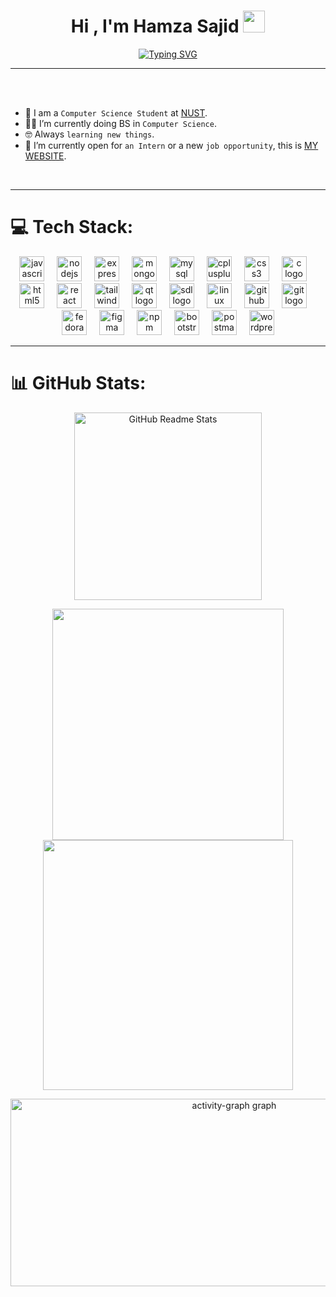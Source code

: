                     
 
<h1 align="center">Hi , I'm Hamza Sajid <img src="https://media.giphy.com/media/hvRJCLFzcasrR4ia7z/giphy.gif" width="35"></h1>

<p  align="center"> 
 <a align="" href="https://git.io/typing-svg"><img align="center" src="https://readme-typing-svg.demolab.com?font=Fira+Code&pause=1000&ize=25&center=true&vCenter=true&width=550&height=100&lines=Full+Stack+Web+Developer++;2D+Game+Developer" alt="Typing SVG" /></a>
</p>

----


 
<br><br>

- :school: I am a `Computer Science Student` at [NUST](https://nust.edu.pk/).
- :student: I’m currently doing BS in `Computer Science`.
- :nerd_face: Always `learning new things`.
- :thinking: I’m currently open for `an Intern` or a new `job opportunity`, this is [MY WEBSITE](https://personal-portfolio-phi-mocha.vercel.app/).
<br>

---

# 💻 Tech Stack:
<div align="center">
  <img src="https://cdn.jsdelivr.net/gh/devicons/devicon/icons/javascript/javascript-original.svg" height="40" alt="javascript logo"  />
  <img width="12" />
  <img src="https://cdn.jsdelivr.net/gh/devicons/devicon/icons/nodejs/nodejs-original.svg" height="40" alt="nodejs logo"  />
  <img width="12" />
  <img src="https://cdn.jsdelivr.net/gh/devicons/devicon/icons/express/express-original.svg" height="40" alt="express logo"  />
  <img width="12" />
  <img src="https://cdn.jsdelivr.net/gh/devicons/devicon/icons/mongodb/mongodb-original.svg" height="40" alt="mongodb logo"  />
  <img width="12" />
  <img src="https://cdn.jsdelivr.net/gh/devicons/devicon/icons/mysql/mysql-original.svg" height="40" alt="mysql logo"  />
  <img width="12" />
  <img src="https://cdn.jsdelivr.net/gh/devicons/devicon/icons/cplusplus/cplusplus-original.svg" height="40" alt="cplusplus logo"  />
  <img width="12" />
  <img src="https://cdn.jsdelivr.net/gh/devicons/devicon/icons/css3/css3-original.svg" height="40" alt="css3 logo"  />
  <img width="12" />
  <img src="https://cdn.jsdelivr.net/gh/devicons/devicon/icons/c/c-original.svg" height="40" alt="c logo"  />
  <img width="12" />
  <img src="https://cdn.jsdelivr.net/gh/devicons/devicon/icons/html5/html5-original.svg" height="40" alt="html5 logo"  />
  <img width="12" />
      <img src="https://cdn.simpleicons.org/react/61DAFB" height="40" alt="react logo"  />
  <img width="12" />
  <img src="https://cdn.simpleicons.org/tailwindcss/06B6D4" height="40" alt="tailwindcss logo"  />
  <img width="12" />
  <img src="https://cdn.jsdelivr.net/gh/devicons/devicon/icons/qt/qt-original.svg" height="40" alt="qt logo"  />
  <img width="12" />
  <img src="https://cdn.jsdelivr.net/gh/devicons/devicon/icons/sdl/sdl-original.svg" height="40" alt="sdl logo"  />
  <img width="12" />
  <img src="https://cdn.jsdelivr.net/gh/devicons/devicon/icons/linux/linux-original.svg" height="40" alt="linux logo"  />
  <img width="12" />
  <img src="https://cdn.jsdelivr.net/gh/devicons/devicon/icons/github/github-original.svg" height="40" alt="github logo"  />
  <img width="12" />
  <img src="https://cdn.jsdelivr.net/gh/devicons/devicon/icons/git/git-original.svg" height="40" alt="git logo"  />
  <img width="12" />
  <img src="https://cdn.jsdelivr.net/gh/devicons/devicon/icons/fedora/fedora-original.svg" height="40" alt="fedora logo"  />
  <img width="12" />
  <img src="https://cdn.jsdelivr.net/gh/devicons/devicon/icons/figma/figma-original.svg" height="40" alt="figma logo"  />
  <img width="12" />
  <img src="https://cdn.jsdelivr.net/gh/devicons/devicon/icons/npm/npm-original-wordmark.svg" height="40" alt="npm logo"  />
  <img width="12" />
  <img src="https://cdn.jsdelivr.net/gh/devicons/devicon/icons/bootstrap/bootstrap-original.svg" height="40" alt="bootstrap logo"  />
  <img width="12" />
  <img src="https://cdn.simpleicons.org/postman/FF6C37" height="40" alt="postman logo"  />
  <img width="12" />
  <img src="https://cdn.simpleicons.org/wordpress/21759B" height="40" alt="wordpress logo"  />
</div>

---

# 📊 GitHub Stats:
</p>
<p align="center">
  <img src="https://github-readme-stats.vercel.app/api/top-langs/?username=HAMZOO0&theme=onedark&hide_border=true&include_all_commits=false&count_private=false&layout=compact" alt="GitHub Readme Stats" width="300">
</p>

<p align="center">
  <img  width="370"  src="https://github-readme-stats.vercel.app/api?username=HAMZOO0&theme=onedark&hide_border=true&include_all_commits=false&count_private=false" >
  <img  width="400" src="https://github-readme-streak-stats.herokuapp.com/?user=HAMZOO0&theme=onedark&hide_border=true" >




<div align="center">
  <img src="https://github-readme-activity-graph.vercel.app/graph?username=HAMZOO0&radius=16&theme=one-dark&area=false&order=5&hide_border=true&hide_title=false" height="300" alt="activity-graph graph" width="700"  />
</div>

###



<!-- Proudly created with GPRM ( https://gprm.itsvg.in ) -->




